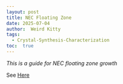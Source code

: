 ```yaml
---
layout: post
title: NEC Floating Zone
date: 2025-07-04
author:  Weird Kitty 
tags: 
  - Crystal-Synthesis-Characterization
toc:  true
---
```


_This is a guide for NEC floating zone growth_

See <a href="https://drive.google.com/file/d/19oNkDO3ctoKNLBBrVY85KoOy2fLN6FAd/view?usp=sharing">Here</a>
